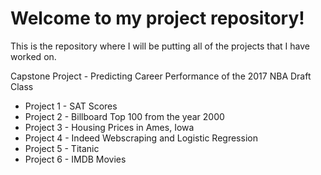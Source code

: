 # Welcome to my project repository!

This is the repository where I will be putting all of the projects that I have worked on.

Capstone Project - Predicting Career Performance of the 2017 NBA Draft Class
* Project 1 - SAT Scores
* Project 2 - Billboard Top 100 from the year 2000
* Project 3 - Housing Prices in Ames, Iowa
* Project 4 - Indeed Webscraping and Logistic Regression
* Project 5 - Titanic
* Project 6 - IMDB Movies

